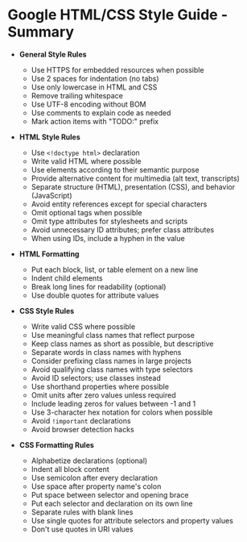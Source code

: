 # Google HTML/CSS Style Guide - Summary

- **General Style Rules**
  - Use HTTPS for embedded resources when possible
  - Use 2 spaces for indentation (no tabs)
  - Use only lowercase in HTML and CSS
  - Remove trailing whitespace
  - Use UTF-8 encoding without BOM
  - Use comments to explain code as needed
  - Mark action items with "TODO:" prefix

- **HTML Style Rules**
  - Use `<!doctype html>` declaration
  - Write valid HTML where possible
  - Use elements according to their semantic purpose
  - Provide alternative content for multimedia (alt text, transcripts)
  - Separate structure (HTML), presentation (CSS), and behavior (JavaScript)
  - Avoid entity references except for special characters
  - Omit optional tags when possible
  - Omit type attributes for stylesheets and scripts
  - Avoid unnecessary ID attributes; prefer class attributes
  - When using IDs, include a hyphen in the value

- **HTML Formatting**
  - Put each block, list, or table element on a new line
  - Indent child elements
  - Break long lines for readability (optional)
  - Use double quotes for attribute values

- **CSS Style Rules**
  - Write valid CSS where possible
  - Use meaningful class names that reflect purpose
  - Keep class names as short as possible, but descriptive
  - Separate words in class names with hyphens
  - Consider prefixing class names in large projects
  - Avoid qualifying class names with type selectors
  - Avoid ID selectors; use classes instead
  - Use shorthand properties where possible
  - Omit units after zero values unless required
  - Include leading zeros for values between -1 and 1
  - Use 3-character hex notation for colors when possible
  - Avoid `!important` declarations
  - Avoid browser detection hacks

- **CSS Formatting Rules**
  - Alphabetize declarations (optional)
  - Indent all block content
  - Use semicolon after every declaration
  - Use space after property name's colon
  - Put space between selector and opening brace
  - Put each selector and declaration on its own line
  - Separate rules with blank lines
  - Use single quotes for attribute selectors and property values
  - Don't use quotes in URI values
